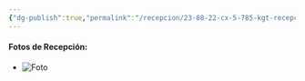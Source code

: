 ```yaml
---
{"dg-publish":true,"permalink":"/recepcion/23-08-22-cx-5-785-kgt-recepcion/"}
---
```



#### Fotos de Recepción:

- ![Foto](http://drive.google.com/uc?export=view&id=1HieVMnvEvkKuNDI0ZLOqdIjyKwof78Za)